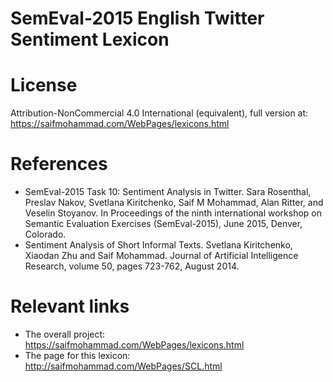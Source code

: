# SemEval-2015 English Twitter Sentiment Lexicon

# License
Attribution-NonCommercial 4.0 International (equivalent), full version at:
https://saifmohammad.com/WebPages/lexicons.html


# References
- SemEval-2015 Task 10: Sentiment Analysis in Twitter. Sara Rosenthal, Preslav Nakov, Svetlana Kiritchenko, Saif M Mohammad, Alan Ritter, and Veselin Stoyanov. In Proceedings of the ninth international workshop on Semantic Evaluation Exercises (SemEval-2015), June 2015, Denver, Colorado.
- Sentiment Analysis of Short Informal Texts. Svetlana Kiritchenko, Xiaodan Zhu and Saif Mohammad. Journal of Artificial Intelligence Research, volume 50, pages 723-762, August 2014.


# Relevant links
+ The overall project: https://saifmohammad.com/WebPages/lexicons.html
+ The page for this lexicon: http://saifmohammad.com/WebPages/SCL.html





